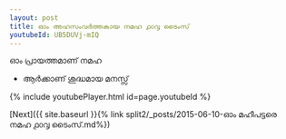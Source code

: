 ```yaml
---
layout: post
title: ഓം അഹസംവർത്തകായ നമഹ ൧൦൮ ടൈംസ്
youtubeId: UB5DUVj-mIQ
---
```

 
 
 ഓം പ്രായത്തമാണ് നമഹ 
 
 -  ആർക്കാണ് ശുദ്ധമായ മനസ്സ് 
 
  
 
  
 
 
 
 
 
 


{% include youtubePlayer.html id=page.youtubeId %}
 
[Next]({{ site.baseurl }}{% link  split2/_posts/2015-06-10-ഓം മഹീപട്ടരെ നമഹ ൧൦൮ ടൈംസ്.md%})
 

